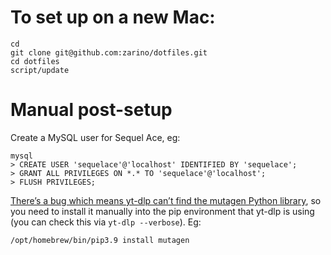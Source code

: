 # To set up on a new Mac:

    cd
    git clone git@github.com:zarino/dotfiles.git
    cd dotfiles
    script/update

# Manual post-setup

Create a MySQL user for Sequel Ace, eg:

    mysql
    > CREATE USER 'sequelace'@'localhost' IDENTIFIED BY 'sequelace';
    > GRANT ALL PRIVILEGES ON *.* TO 'sequelace'@'localhost';
    > FLUSH PRIVILEGES;

[There’s a bug which means yt-dlp can’t find the mutagen Python library](https://github.com/yt-dlp/yt-dlp/issues/1809),
so you need to install it manually into the pip environment that yt-dlp
is using (you can check this via `yt-dlp --verbose`). Eg:

    /opt/homebrew/bin/pip3.9 install mutagen
